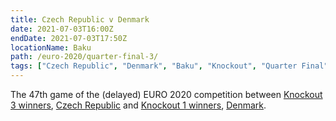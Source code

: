 ```yaml
---
title: Czech Republic v Denmark
date: 2021-07-03T16:00Z
endDate: 2021-07-03T17:50Z
locationName: Baku
path: /euro-2020/quarter-final-3/
tags: ["Czech Republic", "Denmark", "Baku", "Knockout", "Quarter Final", "EURO 2020"]
---
```

The 47th game of the (delayed) EURO 2020 competition between [Knockout 3 winners](/euro-2020/knockout-3), [Czech Republic](/czech-republic) and [Knockout 1 winners](/euro-2020/knockout-1), [Denmark](/denmark).

